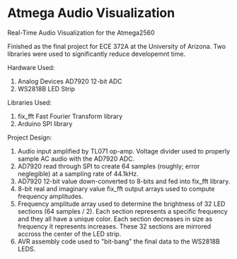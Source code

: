 # Atmega Audio Visualization

Real-Time Audio Visualization for the Atmega2560

Finished as the final project for ECE 372A at the University of Arizona.
Two libraries were used to significantly reduce developemnt time.

Hardware Used:
1. Analog Devices AD7920 12-bit ADC
2. WS2818B LED Strip

Libraries Used:
1. fix_fft Fast Fourier Transform library
2. Arduino SPI library

Project Design:
1. Audio input amplified by TL071 op-amp. Voltage divider used to properly sample AC audio with the AD7920 ADC.
2. AD7920 read through SPI to create 64 samples (roughly; error neglegible) at a sampling rate of 44.1kHz.
3. AD7920 12-bit value down-converted to 8-bits and fed into fix_fft library.
4. 8-bit real and imaginary value fix_fft output arrays used to compute frequency amplitudes.
5. Frequency amplitude array used to determine the brightness of 32 LED sections (64 samples / 2).
   Each section represents a specific frequency and they all have a unique color.
   Each section decreases in size as frequency it represents increases.
   These 32 sections are mirrored accross the center of the LED strip.
6. AVR assembly code used to "bit-bang" the final data to the WS2818B LEDS.
